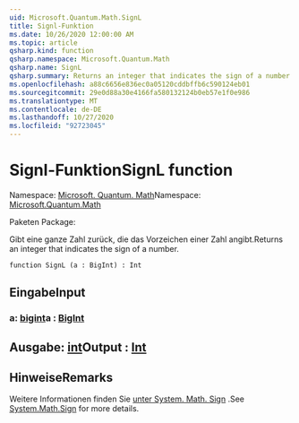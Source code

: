```yaml
---
uid: Microsoft.Quantum.Math.SignL
title: Signl-Funktion
ms.date: 10/26/2020 12:00:00 AM
ms.topic: article
qsharp.kind: function
qsharp.namespace: Microsoft.Quantum.Math
qsharp.name: SignL
qsharp.summary: Returns an integer that indicates the sign of a number.
ms.openlocfilehash: a88c6656e836ec0a05120cddbffb6c590124eb01
ms.sourcegitcommit: 29e0d88a30e4166fa580132124b0eb57e1f0e986
ms.translationtype: MT
ms.contentlocale: de-DE
ms.lasthandoff: 10/27/2020
ms.locfileid: "92723045"
---
```

# <a name="signl-function"></a><span data-ttu-id="1e50b-102">Signl-Funktion</span><span class="sxs-lookup"><span data-stu-id="1e50b-102">SignL function</span></span>

<span data-ttu-id="1e50b-103">Namespace: [Microsoft. Quantum. Math](xref:Microsoft.Quantum.Math)</span><span class="sxs-lookup"><span data-stu-id="1e50b-103">Namespace: [Microsoft.Quantum.Math](xref:Microsoft.Quantum.Math)</span></span>

<span data-ttu-id="1e50b-104">Paketen [](https://nuget.org/packages/)</span><span class="sxs-lookup"><span data-stu-id="1e50b-104">Package: [](https://nuget.org/packages/)</span></span>


<span data-ttu-id="1e50b-105">Gibt eine ganze Zahl zurück, die das Vorzeichen einer Zahl angibt.</span><span class="sxs-lookup"><span data-stu-id="1e50b-105">Returns an integer that indicates the sign of a number.</span></span>

```qsharp
function SignL (a : BigInt) : Int
```


## <a name="input"></a><span data-ttu-id="1e50b-106">Eingabe</span><span class="sxs-lookup"><span data-stu-id="1e50b-106">Input</span></span>

### <a name="a--bigint"></a><span data-ttu-id="1e50b-107">a: [bigint](xref:microsoft.quantum.lang-ref.bigint)</span><span class="sxs-lookup"><span data-stu-id="1e50b-107">a : [BigInt](xref:microsoft.quantum.lang-ref.bigint)</span></span>





## <a name="output--int"></a><span data-ttu-id="1e50b-108">Ausgabe: [int](xref:microsoft.quantum.lang-ref.int)</span><span class="sxs-lookup"><span data-stu-id="1e50b-108">Output : [Int](xref:microsoft.quantum.lang-ref.int)</span></span>



## <a name="remarks"></a><span data-ttu-id="1e50b-109">Hinweise</span><span class="sxs-lookup"><span data-stu-id="1e50b-109">Remarks</span></span>

<span data-ttu-id="1e50b-110">Weitere Informationen finden Sie [unter System. Math. Sign](https://docs.microsoft.com/dotnet/api/system.math.sign) .</span><span class="sxs-lookup"><span data-stu-id="1e50b-110">See [System.Math.Sign](https://docs.microsoft.com/dotnet/api/system.math.sign) for more details.</span></span>